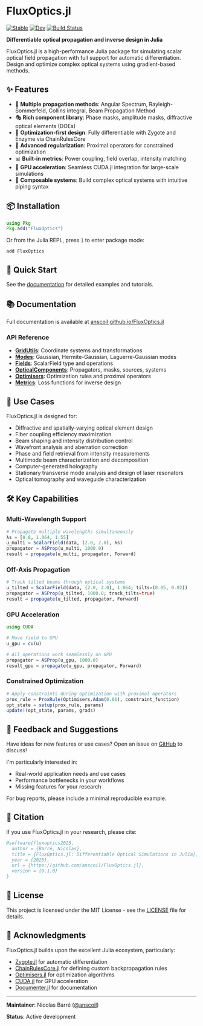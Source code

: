 # FluxOptics.jl

[![Stable](https://img.shields.io/badge/docs-stable-blue.svg)](https://anscoil.github.io/FluxOptics.jl/stable/)
[![Dev](https://img.shields.io/badge/docs-dev-blue.svg)](https://anscoil.github.io/FluxOptics.jl/dev/)
[![Build Status](https://github.com/anscoil/FluxOptics.jl/actions/workflows/CI.yml/badge.svg?branch=main)](https://github.com/anscoil/FluxOptics.jl/actions/workflows/CI.yml?query=branch%3Amain)

**Differentiable optical propagation and inverse design in Julia**

FluxOptics.jl is a high-performance Julia package for simulating scalar optical field propagation with full support for automatic differentiation. Design and optimize complex optical systems using gradient-based methods.

## ✨ Features

- 🌊 **Multiple propagation methods**: Angular Spectrum, Rayleigh-Sommerfeld, Collins integral, Beam Propagation Method
- 🎭 **Rich component library**: Phase masks, amplitude masks, diffractive optical elements (DOEs)
- 🎯 **Optimization-first design**: Fully differentiable with Zygote and Enzyme via ChainRulesCore
- 🔧 **Advanced regularization**: Proximal operators for constrained optimization
- 📊 **Built-in metrics**: Power coupling, field overlap, intensity matching
- 🚀 **GPU acceleration**: Seamless CUDA.jl integration for large-scale simulations
- 🧩 **Composable systems**: Build complex optical systems with intuitive piping syntax

## 📦 Installation

```julia
using Pkg
Pkg.add("FluxOptics")
```

Or from the Julia REPL, press `]` to enter package mode:
```
add FluxOptics
```

## 🚀 Quick Start

See the [documentation](https://anscoil.github.io/FluxOptics.jl/stable/) for detailed examples and tutorials.

## 📚 Documentation

Full documentation is available at [anscoil.github.io/FluxOptics.jl](https://anscoil.github.io/FluxOptics.jl/stable/)

### API Reference

- **[GridUtils](https://anscoil.github.io/FluxOptics.jl/stable/api/gridutils/)**: Coordinate systems and transformations
- **[Modes](https://anscoil.github.io/FluxOptics.jl/stable/api/modes/)**: Gaussian, Hermite-Gaussian, Laguerre-Gaussian modes
- **[Fields](https://anscoil.github.io/FluxOptics.jl/stable/api/fields/)**: ScalarField type and operations
- **[OpticalComponents](https://anscoil.github.io/FluxOptics.jl/stable/api/optical_components/)**: Propagators, masks, sources, systems
- **[Optimisers](https://anscoil.github.io/FluxOptics.jl/stable/api/optimisers/)**: Optimization rules and proximal operators
- **[Metrics](https://anscoil.github.io/FluxOptics.jl/stable/api/metrics/)**: Loss functions for inverse design

## 🎯 Use Cases

FluxOptics.jl is designed for:

- Diffractive and spatially-varying optical element design
- Fiber coupling efficiency maximization  
- Beam shaping and intensity distribution control
- Wavefront analysis and aberration correction
- Phase and field retrieval from intensity measurements
- Multimode beam characterization and decomposition
- Computer-generated holography
- Stationary transverse mode analysis and design of laser resonators
- Optical tomography and waveguide characterization

## 🛠️ Key Capabilities

### Multi-Wavelength Support

```julia
# Propagate multiple wavelengths simultaneously
λs = [0.8, 1.064, 1.55]
u_multi = ScalarField(data, (2.0, 2.0), λs)
propagator = ASProp(u_multi, 1000.0)
result = propagate(u_multi, propagator, Forward)
```

### Off-Axis Propagation

```julia
# Track tilted beams through optical systems
u_tilted = ScalarField(data, (2.0, 2.0), 1.064; tilts=(0.05, 0.02))
propagator = ASProp(u_tilted, 1000.0; track_tilts=true)
result = propagate(u_tilted, propagator, Forward)
```

### GPU Acceleration

```julia
using CUDA

# Move field to GPU
u_gpu = cu(u)

# All operations work seamlessly on GPU
propagator = ASProp(u_gpu, 1000.0)
result_gpu = propagate(u_gpu, propagator, Forward)
```

### Constrained Optimization

```julia
# Apply constraints during optimization with proximal operators
prox_rule = ProxRule(Optimisers.Adam(0.01), constraint_function)
opt_state = setup(prox_rule, params)
update!(opt_state, params, grads)
```

## 🤝 Feedback and Suggestions

Have ideas for new features or use cases? Open an issue on [GitHub](https://github.com/anscoil/FluxOptics.jl/issues) to discuss!

I'm particularly interested in:
- Real-world application needs and use cases
- Performance bottlenecks in your workflows
- Missing features for your research

For bug reports, please include a minimal reproducible example.

## 📝 Citation

If you use FluxOptics.jl in your research, please cite:

```bibtex
@software{fluxoptics2025,
  author = {Barré, Nicolas},
  title = {FluxOptics.jl: Differentiable Optical Simulations in Julia},
  year = {2025},
  url = {https://github.com/anscoil/FluxOptics.jl},
  version = {0.1.0}
}
```

## 📄 License

This project is licensed under the MIT License - see the [LICENSE](LICENSE) file for details.

## 🙏 Acknowledgments

FluxOptics.jl builds upon the excellent Julia ecosystem, particularly:
- [Zygote.jl](https://github.com/FluxML/Zygote.jl) for automatic differentiation
- [ChainRulesCore.jl](https://github.com/JuliaDiff/ChainRulesCore.jl) for defining custom backpropagation rules
- [Optimisers.jl](https://github.com/FluxML/Optimisers.jl) for optimization algorithms
- [CUDA.jl](https://github.com/JuliaGPU/CUDA.jl) for GPU acceleration
- [Documenter.jl](https://github.com/JuliaDocs/Documenter.jl) for documentation

---

**Maintainer**: Nicolas Barré ([@anscoil](https://github.com/anscoil))

**Status**: Active development
